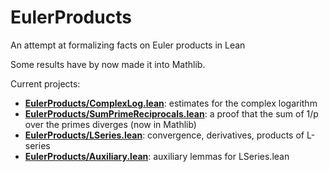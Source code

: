# EulerProducts

An attempt at formalizing facts on Euler products in Lean

Some results have by now made it into Mathlib.

Current projects:
* [__EulerProducts/ComplexLog.lean__](EulerProducts/ComplexLog.lean): estimates for the complex logarithm
* [__EulerProducts/SumPrimeReciprocals.lean__](EulerProducts/SumPrimeReciprocals.lean): a proof that the sum of 1/p over the primes diverges
  (now in Mathlib)
* [__EulerProducts/LSeries.lean__](EulerProducts/LSeries.lean): convergence, derivatives, products of L-series
* [__EulerProducts/Auxiliary.lean__](EulerProducts/Auxiliary.lean): auxiliary lemmas for LSeries.lean
